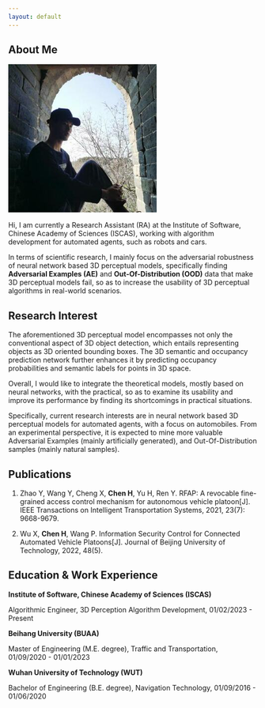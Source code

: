 ```yaml
---
layout: default
---
```


## About Me

<img class="profile-picture" src="photo.jpg">

Hi, I am currently a Research Assistant (RA) at the Institute of Software, Chinese Academy of Sciences (ISCAS), working with algorithm development for automated agents, such as robots and cars.

In terms of scientific research, I mainly focus on the adversarial robustness of neural network based 3D perceptual models, specifically finding **Adversarial Examples (AE)** and **Out-Of-Distribution (OOD)** data that make 3D perceptual models fail, so as to increase the usability of 3D perceptual algorithms in real-world scenarios.

## Research Interest

The aforementioned 3D perceptual model encompasses not only the conventional aspect of 3D object detection, which entails representing objects as 3D oriented bounding boxes. The 3D semantic and occupancy prediction network further enhances it by predicting occupancy probabilities and semantic labels for points in 3D space.

Overall, I would like to integrate the theoretical models, mostly based on neural networks, with the practical, so as to examine its usability and improve its performance by finding its shortcomings in practical situations.

Specifically, current research interests are in neural network based 3D perceptual models for automated agents, with a focus on automobiles. From an experimental perspective, it is expected to mine more valuable Adversarial Examples (mainly artificially generated), and Out-Of-Distribution samples (mainly natural samples).

## Publications

1. Zhao Y, Wang Y, Cheng X, **Chen H**, Yu H, Ren Y. RFAP: A revocable fine-grained access control mechanism for autonomous vehicle platoon[J]. IEEE Transactions on Intelligent Transportation Systems, 2021, 23(7): 9668-9679.

2. Wu X, **Chen H**, Wang P. Information Security Control for Connected Automated Vehicle Platoons[J]. Journal of Beijing University of Technology, 2022, 48(5).

## Education & Work Experience

**Institute of Software, Chinese Academy of Sciences (ISCAS)**

Algorithmic Engineer, 3D Perception Algorithm Development, 01/02/2023 - Present

**Beihang University (BUAA)**

Master of Engineering (M.E. degree), Traffic and Transportation, 01/09/2020 - 01/01/2023

**Wuhan University of Technology (WUT)**

Bachelor of Engineering (B.E. degree), Navigation Technology, 01/09/2016 - 01/06/2020
